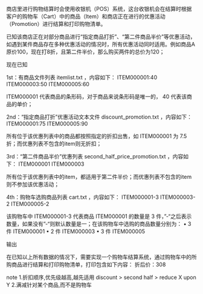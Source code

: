 商店里进行购物结算时会使用收银机（POS）系统，这台收银机会在结算时根据客户的购物车（Cart）中的商品（Item）和商店正在进行的优惠活动（Promotion）进行结算和打印购物清单。

已知该商店正在对部分商品进行“指定商品打折”、“第二件商品半价”等优惠活动，如遇到某件商品存在多种优惠活动的情况时，所有优惠活动同时适用。例如商品A原价100，现在打8折，且第二件半价，那么购买两件的总价为120；

现在已知

1st：有商品文件列表  itemlist.txt ，内容如下：
ITEM000001:40
ITEM000003:50
ITEM000005:60


 ITEM000001  代表商品的条形码，对于商品来说条形码是唯一的， 40  代表该商品的单价；

2nd：“指定商品打折”优惠活动文本文件  discount_promotion.txt ，内容如下：
ITEM000001:75
ITEM000005:90


所有位于该优惠列表中的商品都按照指定的折扣出售，如  ITEM000001  为  7.5  折；而优惠列表不包含的item则无折扣；

3rd：“第二件商品半价”优惠列表  second_half_price_promotion.txt ，内容如下：
ITEM000001
ITEM000003


所有位于该优惠列表中的item，都适用于第二件半价；而优惠列表不包含的item则不参加该优惠活动；

4th：购物车选购商品列表  cart.txt ，内容如下：
ITEM000001-3
ITEM000003-2
ITEM000005-2


该购物车中  ITEM000001-3  代表商品  ITEM000001  的数量是  3  件，”-“之后表示数量，如果没有”-“则默认数量是一；在该购物车中选购的商品数量分别为：
• 3  件  ITEM000001
• 2  件  ITEM000003
• 3  件  ITEM000005

输出

在已知以上所有数据的情况下，需要实现一个购物车结算系统，通过购物车中的所购商品进行结算和打印购物清单，打印包含如下内容：
折后价：308

note 1.折扣顺序,优先级越高,越先适用
        discount > second half > reduce X upon Y
     2.满减针对某个商品,而不是购物车

